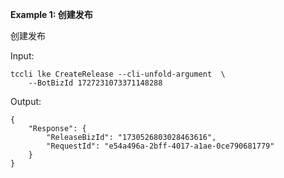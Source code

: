 **Example 1: 创建发布**

创建发布

Input: 

```
tccli lke CreateRelease --cli-unfold-argument  \
    --BotBizId 1727231073371148288
```

Output: 
```
{
    "Response": {
        "ReleaseBizId": "1730526803028463616",
        "RequestId": "e54a496a-2bff-4017-a1ae-0ce790681779"
    }
}
```

